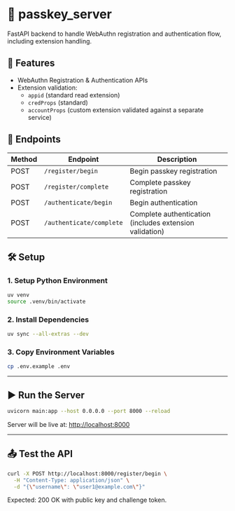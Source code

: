 # 🚀 passkey_server

FastAPI backend to handle WebAuthn registration and authentication flow, including extension handling.

## 🧩 Features

- WebAuthn Registration & Authentication APIs
- Extension validation:
    - `appid` (standard read extension)
    - `credProps` (standard)
    - `accountProps` (custom extension validated against a separate service)

## 📂 Endpoints

| Method | Endpoint                 | Description                                             |
|--------|--------------------------|---------------------------------------------------------|
| POST   | `/register/begin`        | Begin passkey registration                              |
| POST   | `/register/complete`     | Complete passkey registration                           |
| POST   | `/authenticate/begin`    | Begin authentication                                    |
| POST   | `/authenticate/complete` | Complete authentication (includes extension validation) |

## 🛠️ Setup

### 1. Setup Python Environment

```bash
uv venv
source .venv/bin/activate
```

### 2. Install Dependencies

```bash
uv sync --all-extras --dev
```

### 3. Copy Environment Variables

```bash
cp .env.example .env
```

---

## ▶️ Run the Server

```bash
uvicorn main:app --host 0.0.0.0 --port 8000 --reload
```

Server will be live at: [http://localhost:8000](http://localhost:8000)

---

## 📤 Test the API

```bash
curl -X POST http://localhost:8000/register/begin \
  -H "Content-Type: application/json" \
  -d "{\"username\": \"user1@example.com\"}"
```

Expected: 200 OK with public key and challenge token.
